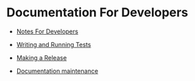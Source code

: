 # Documentation For Developers

* [Notes For Developers](develop.md)

* [Writing and Running Tests](test.md)

* [Making a Release](release.md)

* [Documentation maintenance](http://docs.fast.ai/gen_doc.html)

